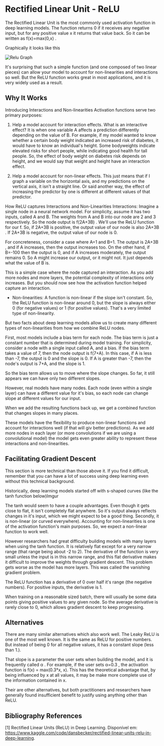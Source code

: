 # Rectified Linear Unit - ReLU
The Rectified Linear Unit is the most commonly used activation function in deep learning models. The function returns 0 if it receives any negative input, but for any positive value  x
  it returns that value back. So it can be written as  f(x)=max(0,x)
 .

Graphically it looks like this

![Relu Graph](https://i.imgur.com/gKA4kA9.jpg)

It's surprising that such a simple function (and one composed of two linear pieces) can allow your model to account for non-linearities and interactions so well. But the ReLU function works great in most applications, and it is very widely used as a result.

## Why It Works

Introducing Interactions and Non-linearities
Activation functions serve two primary purposes:

1) Help a model account for interaction effects.
What is an interactive effect? It is when one variable A affects a prediction differently depending on the value of B. For example, if my model wanted to know whether a certain body weight indicated an increased risk of diabetes, it would have to know an individual's height. Some bodyweights indicate elevated risks for short people, while indicating good health for tall people. So, the effect of body weight on diabetes risk depends on height, and we would say that weight and height have an interaction effect.

2) Help a model account for non-linear effects. This just means that if I graph a variable on the horizontal axis, and my predictions on the vertical axis, it isn't a straight line. Or said another way, the effect of increasing the predictor by one is different at different values of that predictor.

How ReLU captures Interactions and Non-Linearities
Interactions: Imagine a single node in a neural network model. For simplicity, assume it has two inputs, called A and B. The weights from A and B into our node are 2 and 3 respectively. So the node output is  f(2A+3B)
 . We'll use the ReLU function for our f. So, if  2A+3B
  is positive, the output value of our node is also  2A+3B
 . If  2A+3B
  is negative, the output value of our node is 0.

For concreteness, consider a case where A=1 and B=1. The output is  2A+3B
 , and if A increases, then the output increases too. On the other hand, if B=-100 then the output is 0, and if A increases moderately, the output remains 0. So A might increase our output, or it might not. It just depends what the value of B is.

This is a simple case where the node captured an interaction. As you add more nodes and more layers, the potential complexity of interactions only increases. But you should now see how the activation function helped capture an interaction.

- Non-linearities: A function is non-linear if the slope isn't constant. So, the ReLU function is non-linear around 0, but the slope is always either 0 (for negative values) or 1 (for positive values). That's a very limited type of non-linearity.

But two facts about deep learning models allow us to create many different types of non-linearities from how we combine ReLU nodes.

First, most models include a bias term for each node. The bias term is just a constant number that is determined during model training. For simplicity, consider a node with a single input called A, and a bias. If the bias term takes a value of 7, then the node output is f(7+A). In this case, if A is less than -7, the output is 0 and the slope is 0. If A is greater than -7, then the node's output is 7+A, and the slope is 1.

So the bias term allows us to move where the slope changes. So far, it still appears we can have only two different slopes.

However, real models have many nodes. Each node (even within a single layer) can have a different value for it's bias, so each node can change slope at different values for our input.

When we add the resulting functions back up, we get a combined function that changes slopes in many places.

These models have the flexibility to produce non-linear functions and account for interactions well (if that will giv better predictions). As we add more nodes in each layer (or more convolutions if we are using a convolutional model) the model gets even greater ability to represent these interactions and non-linearities.

## Facilitating Gradient Descent
This section is more technical than those above it. If you find it difficult, remember that you can have a lot of success using deep learning even without this technical background.

Historically, deep learning models started off with s-shaped curves (like the tanh function below)Imgur

The tanh would seem to have a couple advantages. Even though it gets close to flat, it isn't completely flat anywhere. So it's output always reflects changes in it's input, which we might expect to be a good thing. Secondly, it is non-linear (or curved everywhere). Accounting for non-linearities is one of the activation function's main purposes. So, we expect a non-linear function to work well.

However researchers had great difficulty building models with many layers when using the tanh function. It is relatively flat except for a very narrow range (that range being about -2 to 2). The derivative of the function is very small unless the input is in this narrow range, and this flat derivative makes it difficult to improve the weights through gradient descent. This problem gets worse as the model has more layers. This was called the vanishing gradient problem.

The ReLU function has a derivative of 0 over half it's range (the negative numbers). For positive inputs, the derivative is 1.

When training on a reasonable sized batch, there will usually be some data points giving positive values to any given node. So the average derivative is rarely close to 0, which allows gradient descent to keep progressing.

## Alternatives
There are many similar alternatives which also work well. The Leaky ReLU is one of the most well known. It is the same as ReLU for positive numbers. But instead of being 0 for all negative values, it has a constant slope (less than 1.).

That slope is a parameter the user sets when building the model, and it is frequently called  α
 . For example, if the user sets  α=0.3
 , the activation function is f(x) = max(0.3*x, x). This has the theoretical advantage that, by being influenced by x at all values, it may be make more complete use of the information contained in x.

Their are other alternatives, but both practitioners and researchers have generally found insufficient benefit to justify using anything other than ReLU.

## Bibliography References

[1] Rectified Linear Units (ReLU) in Deep Learning. Disponível em: <https://www.kaggle.com/code/dansbecker/rectified-linear-units-relu-in-deep-learning>.

‌
